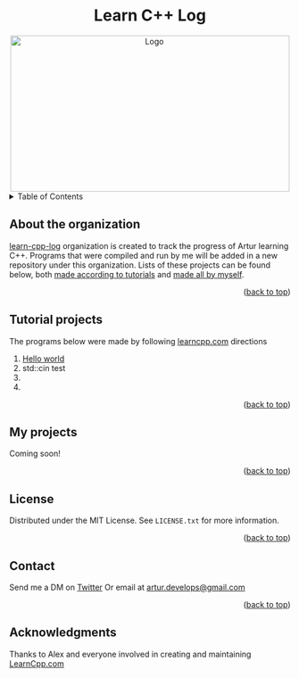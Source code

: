 <a id="readme-top"></a>

<h1 align="center">Learn C++ Log</h1>

<div align="center">
    <img src="https://media3.giphy.com/media/v1.Y2lkPTc5MGI3NjExODhsbm91aTl4djJ3cm9pcjBxMHo5ZzZ1MzNrY3RrY2IzMHJoMDJ0ZCZlcD12MV9pbnRlcm5hbF9naWZfYnlfaWQmY3Q9Zw/aNqEFrYVnsS52/giphy.webp" alt="Logo" width="500" height="280">

</div>


<details>
  <summary>Table of Contents</summary>
  <ul>
    <li>
      <a href="#about-the-organization">About the organization</a>
    </li>
    <li><a href="#tutorial-projects">Tutorial projects</a></li>
    <li><a href="#my-projects">My projects</a></li>
    <li><a href="#license">License</a></li>
    <li><a href="#contact">Contact</a></li>
    <li><a href="#acknowledgments">Acknowledgments</a></li>
  </ul>
</details>

<!-- ABOUT THE PROJECT -->
## About the organization
<a href="https://github.com/learn-cpp-log">learn-cpp-log</a> organization is created to track the progress of Artur learning C++.
Programs that were compiled and run by me will be added in a new repository under this organization.
Lists of these projects can be found below, both <a href="#tutorial-projects">made according to tutorials</a> and <a href="my-projects">made all by myself</a>.
<p align="right">(<a href="#readme-top">back to top</a>)</p>

## Tutorial projects
The programs below were made by following <a href="https://www.learncpp.com/">learncpp.com</a> directions

<ol>
  <li><a href='#'>Hello world</a></li>
  <li><a href=''></a>std::cin test</li>
  <li><a href=''></a></li>
  <li><a href=''></a></li>
</ol>
<p align="right">(<a href="#readme-top">back to top</a>)</p>

<!-- MY PROJECTS -->
## My projects

Coming soon!
<p align="right">(<a href="#readme-top">back to top</a>)</p>

<!-- LICENSE -->
## License

Distributed under the MIT License. See `LICENSE.txt` for more information.

<p align="right">(<a href="#readme-top">back to top</a>)</p>

## Contact
Send me a DM on <a href="https://x.com/ArturGalata">Twitter</a>
Or email at artur.develops@gmail.com

<p align="right">(<a href="#readme-top">back to top</a>)</p>

## Acknowledgments
Thanks to Alex and everyone involved in creating and maintaining <a href="https://www.learncpp.com/">LearnCpp.com</a>
